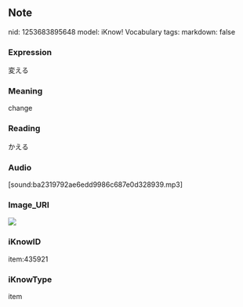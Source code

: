 ## Note
nid: 1253683895648
model: iKnow! Vocabulary
tags: 
markdown: false

### Expression
変える

### Meaning
change

### Reading
かえる

### Audio
[sound:ba2319792ae6edd9986c687e0d328939.mp3]

### Image_URI
<img src="bf39bacdc2863cb8b5b4a2454beedd97.jpg">

### iKnowID
item:435921

### iKnowType
item
